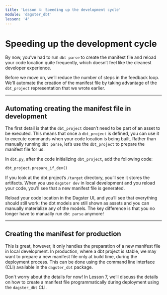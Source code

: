 ```yaml
---
title: 'Lesson 4: Speeding up the development cycle'
module: 'dagster_dbt'
lesson: '4'
---
```


# Speeding up the development cycle

By now, you’ve had to run `dbt parse` to create the manifest file and reload your code location quite frequently, which doesn’t feel like the cleanest developer experience.

Before we move on, we’ll reduce the number of steps in the feedback loop. We'll automate the creation of the manifest file by taking advantage of the `dbt_project` representation that we wrote earlier.

---

## Automating creating the manifest file in development

The first detail is that the `dbt_project` doesn’t need to be part of an asset to be executed. This means that once a `dbt_project` is defined, you can use it to execute commands when your code location is being built. Rather than manually running `dbt parse`, let’s use the `dbt_project` to prepare the manifest file for us.

In `dbt.py`, after the code initializing `dbt_project`, add the following code:

```python
dbt_project.prepare_if_dev()
```

If you look at the dbt project’s `/target` directory, you’ll see it stores the artifacts. When you use `dagster dev` in local development and you reload your code, you'll see that a new manifest file is generated.

Reload your code location in the Dagster UI, and you’ll see that everything should still work: the dbt models are still shown as assets and you can manually materialize any of the models. The key difference is that you no longer have to manually run `dbt parse` anymore!

---

## Creating the manifest for production

This is great, however, it only handles the preparation of a new manifest file in local development. In production, where a dbt project is stable, we may want to prepare a new manifest file only at build time, during the deployment process. This can be done using the command line interface (CLI) available in the `dagster_dbt` package.

Don't worry about the details for now! In Lesson 7, we’ll discuss the details on how to create a manifest file programmatically during deployment using the `dagster_dbt` CLI.
